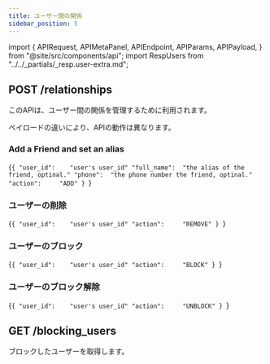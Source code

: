 ```yaml
---
title: ユーザー間の関係
sidebar_position: 5
---
```


import {
  APIRequest,
  APIMetaPanel,
  APIEndpoint,
  APIParams,
  APIPayload,
} from "@site/src/components/api";
import RespUsers from "../../_partials/_resp.user-extra.md";

<!-- @TODO refactor this doc -->

## POST /relationships

このAPIは、ユーザー間の関係を管理するために利用されます。

<APIEndpoint url="/relationships" />

<APIMetaPanel scope="Authorized" scopeNote="" />

ペイロードの違いにより、APIの動作は異なります。

### Add a Friend and set an alias

<APIPayload>{`{
  "user_id":    "user's user_id"
  "full_name":  "the alias of the friend, optinal."
  "phone":  "the phone number the friend, optinal."
  "action":     "ADD"
}
`}</APIPayload>

### ユーザーの削除

<APIPayload>{`{
  "user_id":    "user's user_id"
  "action":     "REMOVE"
}
`}</APIPayload>

### ユーザーのブロック

<APIPayload>{`{
  "user_id":    "user's user_id"
  "action":     "BLOCK"
}
`}</APIPayload>

### ユーザーのブロック解除

<APIPayload>{`{
  "user_id":    "user's user_id"
  "action":     "UNBLOCK"
}
`}</APIPayload>

<APIRequest
  title="Manage Relationships"
  method="POST"
  url="/relationships --data REQUEST_BODY"
/>

<RespUsers />

## GET /blocking_users

ブロックしたユーザーを取得します。

<APIEndpoint url="/blocking_users" />

<APIMetaPanel scope="CONTACTS:READ" scopeNote="" />

<APIRequest title="Read Blocking Users" url="/blocking_users" />

<RespUsers />
